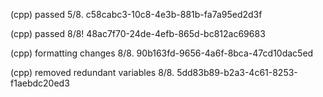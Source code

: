 (cpp) passed 5/8.
c58cabc3-10c8-4e3b-881b-fa7a95ed2d3f

(cpp) passed 8/8!
48ac7f70-24de-4efb-865d-bc812ac69683

(cpp) formatting changes 8/8.
90b163fd-9656-4a6f-8bca-47cd10dac5ed

(cpp) removed redundant variables 8/8.
5dd83b89-b2a3-4c61-8253-f1aebdc20ed3
